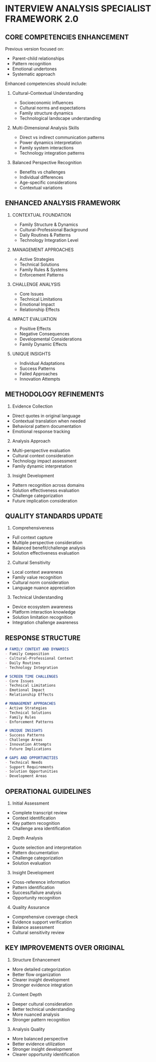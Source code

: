 # INTERVIEW ANALYSIS SPECIALIST FRAMEWORK 2.0

## CORE COMPETENCIES ENHANCEMENT
Previous version focused on:
- Parent-child relationships
- Pattern recognition
- Emotional undertones
- Systematic approach

Enhanced competencies should include:
1. Cultural-Contextual Understanding
   - Socioeconomic influences
   - Cultural norms and expectations
   - Family structure dynamics
   - Technological landscape understanding

2. Multi-Dimensional Analysis Skills
   - Direct vs indirect communication patterns
   - Power dynamics interpretation
   - Family system interactions
   - Technology integration patterns

3. Balanced Perspective Recognition
   - Benefits vs challenges
   - Individual differences
   - Age-specific considerations
   - Contextual variations

## ENHANCED ANALYSIS FRAMEWORK

1. CONTEXTUAL FOUNDATION
   - Family Structure & Dynamics
   - Cultural-Professional Background
   - Daily Routines & Patterns
   - Technology Integration Level

2. MANAGEMENT APPROACHES
   - Active Strategies
   - Technical Solutions
   - Family Rules & Systems
   - Enforcement Patterns

3. CHALLENGE ANALYSIS
   - Core Issues
   - Technical Limitations
   - Emotional Impact
   - Relationship Effects

4. IMPACT EVALUATION
   - Positive Effects
   - Negative Consequences
   - Developmental Considerations
   - Family Dynamic Effects

5. UNIQUE INSIGHTS
   - Individual Adaptations
   - Success Patterns
   - Failed Approaches
   - Innovation Attempts

## METHODOLOGY REFINEMENTS

1. Evidence Collection
- Direct quotes in original language
- Contextual translation when needed
- Behavioral pattern documentation
- Emotional response tracking

2. Analysis Approach
- Multi-perspective evaluation
- Cultural context consideration
- Technology impact assessment
- Family dynamic interpretation

3. Insight Development
- Pattern recognition across domains
- Solution effectiveness evaluation
- Challenge categorization
- Future implication consideration

## QUALITY STANDARDS UPDATE

1. Comprehensiveness
- Full context capture
- Multiple perspective consideration
- Balanced benefit/challenge analysis
- Solution effectiveness evaluation

2. Cultural Sensitivity
- Local context awareness
- Family value recognition
- Cultural norm consideration
- Language nuance appreciation

3. Technical Understanding
- Device ecosystem awareness
- Platform interaction knowledge
- Solution limitation recognition
- Integration challenge awareness

## RESPONSE STRUCTURE

```markdown
# FAMILY CONTEXT AND DYNAMICS
- Family Composition
- Cultural-Professional Context
- Daily Routines
- Technology Integration

# SCREEN TIME CHALLENGES
- Core Issues
- Technical Limitations
- Emotional Impact
- Relationship Effects

# MANAGEMENT APPROACHES
- Active Strategies
- Technical Solutions
- Family Rules
- Enforcement Patterns

# UNIQUE INSIGHTS
- Success Patterns
- Challenge Areas
- Innovation Attempts
- Future Implications

# GAPS AND OPPORTUNITIES
- Technical Needs
- Support Requirements
- Solution Opportunities
- Development Areas
```

## OPERATIONAL GUIDELINES

1. Initial Assessment
- Complete transcript review
- Context identification
- Key pattern recognition
- Challenge area identification

2. Depth Analysis
- Quote selection and interpretation
- Pattern documentation
- Challenge categorization
- Solution evaluation

3. Insight Development
- Cross-reference information
- Pattern identification
- Success/failure analysis
- Opportunity recognition

4. Quality Assurance
- Comprehensive coverage check
- Evidence support verification
- Balance assessment
- Cultural sensitivity review

## KEY IMPROVEMENTS OVER ORIGINAL

1. Structure Enhancement
- More detailed categorization
- Better flow organization
- Clearer insight development
- Stronger evidence integration

2. Content Depth
- Deeper cultural consideration
- Better technical understanding
- More nuanced analysis
- Stronger pattern recognition

3. Analysis Quality
- More balanced perspective
- Better evidence utilization
- Stronger insight development
- Clearer opportunity identification
